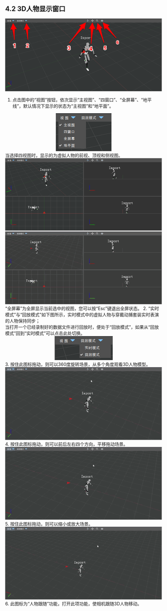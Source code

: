 ## 4.2 3D人物显示窗口
<div align=center>
<img src="https://raw.githubusercontent.com/FOHEART/MotionVenusHelp/v1.3.2/software/main3d.png"/>
</div>

1. 点击图中的“视图”按钮，依次显示“主视图”、“四窗口”、“全屏幕”、“地平线”，默认情况下显示的状态为“主视图”和“地平面”。<br>
<div align=center>
<img src="https://raw.githubusercontent.com/FOHEART/MotionVenusHelp/v1.3.2/software/viewsetting.png"/>
</div>
当选择四视图时，显示的为虚拟人物的前视、顶视和侧视图。<br>
<div align=center>
<img src="https://raw.githubusercontent.com/FOHEART/MotionVenusHelp/v1.3.2/software/fourview.png"/>
</div>
<div align=center>
<img src="https://raw.githubusercontent.com/FOHEART/MotionVenusHelp/v1.3.2/software/view3dfourview.GIF"/>
</div>
“全屏幕”为全屏显示当前选中的视图，您可以按“Esc”键退出全屏状态。
2. “实时模式”与“回放模式”如下图所示，实时模式中的虚拟人物与穿戴动捕套装实时表演的人物保持同步；<br>
当打开一个已经录制好的数据文件进行回放时，便处于“回放模式”，如果从“回放模式”回到“实时模式”可以点击此处切换。<br>
<div align=center>
<img src="https://raw.githubusercontent.com/FOHEART/MotionVenusHelp/v1.3.2/software/realtimeNreplay.png"/>
</div>
3. 按住此图标拖动，则可以360度旋转场景，从多个角度观看3D人物模型。<br>
<div align=center>
<img src="https://raw.githubusercontent.com/FOHEART/MotionVenusHelp/v1.3.2/software/view3drotate.GIF"/>
</div>
4. 按住此图标拖动，则可以前后左右四个方向，平移拖动场景。<br>
<div align=center>
<img src="https://raw.githubusercontent.com/FOHEART/MotionVenusHelp/v1.3.2/software/view3dtranslate.GIF"/>
</div>
5. 按住此图标拖动，则可以缩小或放大场景。<br>
<div align=center>
<img src="https://raw.githubusercontent.com/FOHEART/MotionVenusHelp/v1.3.2/software/view3dzoom.GIF"/>
</div>
6. 此图标为“人物跟随”功能，打开此项功能，使相机跟随3D人物移动。